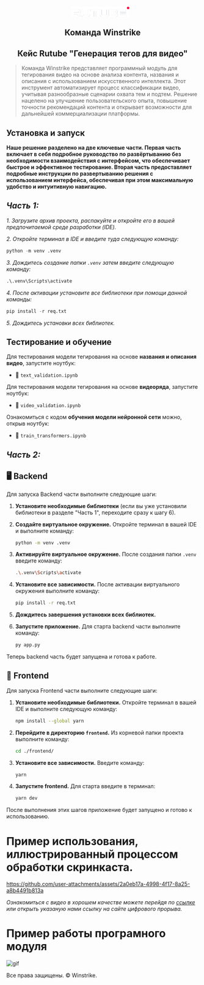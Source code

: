 
<p align="center">
    <img src="./logo.png" alt="Логотип проекта" width="150" style="display: inline-block; vertical-align: middle; margin-right: 10px;"/>  <br/>
     <H2 align="center">Команда Winstrike</H2> 
    <H2 align="center">Кейс Rutube "Генерация тегов для видео"</H2> 
</p>

> Команда Winstrike представляет программный модуль для тегирования видео на основе анализа контента, названия и описания с использованием искусственного интеллекта. Этот инструмент автоматизирует процесс классификации видео, учитывая разнообразные сценарии охвата тем и подтем. Решение нацелено на улучшение пользовательского опыта, повышение точности рекомендаций контента и открывает возможности для дальнейшей коммерциализации платформы.


## Установка и запуск

**Наше решение разделено на две ключевые части. Первая часть включает в себя подробное руководство по развёртыванию без необходимости взаимодействия с интерфейсом, что обеспечивает быстрое и эффективное тестирование. Вторая часть предоставляет подробные инструкции по развертыванию решения с использованием интерфейса, обеспечивая при этом максимальную удобство и интуитивную навигацию.**

***Часть 1:***
----------

*1. Загрузите архив проекта, распакуйте и откройте его в вашей предпочитаемой среде разработки (IDE).* 

*2. Откройте терминал в IDE и введите туда следующую команду:* 

```python
python -m venv .venv
```
*3. Дождитесь создание папки `.venv` затем введите следующую команду:*

```python
.\.venv\Scripts\activate
```
*4. После активации установите все библиотеки при помощи данной команды:*

```python
pip install -r req.txt
```
*5. Дождитесь установки всех библиотек.*

## Тестирование и обучение

Для тестирования модели тегирования на основе **названия и описания видео**, запустите ноутбук:

- 📄 `text_validation.ipynb`

Для тестирования модели тегирования на основе **видеоряда**, запустите ноутбук:

- 🎥 `video_validation.ipynb`

Ознакомиться с кодом **обучения модели нейронной сети** можно, открыв ноутбук:

- 🧠 `train_transformers.ipynb`


***Часть 2:***
----------

## 🖥️ Backend

Для запуска Backend части выполните следующие шаги:

1. **Установите необходимые библиотеки** (если вы уже установили библиотеки в разделе "Часть 1", переходите сразу к шагу 6).

2. **Создайте виртуальное окружение.** Откройте терминал в вашей IDE и выполните команду:

    ```bash
    python -m venv .venv
    ```

3. **Активируйте виртуальное окружение.** После создания папки `.venv` введите команду:

    ```bash
    .\.venv\Scripts\activate
    ```

4. **Установите все зависимости.** После активации виртуального окружения выполните команду:

    ```bash
    pip install -r req.txt
    ```

5. **Дождитесь завершения установки всех библиотек.**

6. **Запустите приложение.** Для старта backend части выполните команду:

    ```bash
    py app.py
    ```

Теперь backend часть будет запущена и готова к работе.


## 🚀 Frontend

Для запуска Frontend части выполните следующие шаги:

1. **Установите необходимые библиотеки.** Откройте терминал в вашей IDE и выполните следующую команду:

    ```bash
    npm install --global yarn
    ```

2. **Перейдите в директорию `frontend`.** Из корневой папки проекта выполните команду:

    ```bash
    cd ./frontend/
    ```

3. **Установите все зависимости.** Введите команду:

    ```bash
    yarn
    ```

4. **Запустите frontend.** Для старта введите в терминал:

    ```bash
    yarn dev
    ```

После выполнения этих шагов приложение будет запущено и готово к использованию.


# Пример использования, иллюстрированный процессом обработки скринкаста.


https://github.com/user-attachments/assets/2a0eb17a-4998-4f17-8a25-a8b4491b813a


*Ознакомиться с видео в хорошем качестве можете перейдя по [ссылке](https://disk.yandex.ru/i/5YWgpb6LjG-fjw) или открыть указаную нами ссылку на сайте цифрового прорыва.*

# Пример работы програмного модуля

![gif](https://github.com/user-attachments/assets/cdd8eec4-8f7d-4ede-a1a3-b8bba3756cee)





Все права защищены. &copy; Winstrike.
